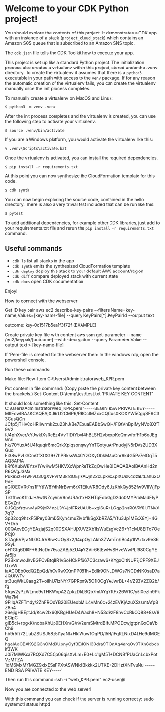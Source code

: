 
# Welcome to your CDK Python project!

You should explore the contents of this project. It demonstrates a CDK app with an instance of a stack (`project_cloud_stack`)
which contains an Amazon SQS queue that is subscribed to an Amazon SNS topic.

The `cdk.json` file tells the CDK Toolkit how to execute your app.

This project is set up like a standard Python project.  The initialization process also creates
a virtualenv within this project, stored under the .venv directory.  To create the virtualenv
it assumes that there is a `python3` executable in your path with access to the `venv` package.
If for any reason the automatic creation of the virtualenv fails, you can create the virtualenv
manually once the init process completes.

To manually create a virtualenv on MacOS and Linux:

```
$ python3 -m venv .venv
```

After the init process completes and the virtualenv is created, you can use the following
step to activate your virtualenv.

```
$ source .venv/bin/activate
```

If you are a Windows platform, you would activate the virtualenv like this:

```
% .venv\Scripts\activate.bat
```

Once the virtualenv is activated, you can install the required dependencies.

```
$ pip install -r requirements.txt
```

At this point you can now synthesize the CloudFormation template for this code.

```
$ cdk synth
```

You can now begin exploring the source code, contained in the hello directory.
There is also a very trivial test included that can be run like this:

```
$ pytest
```

To add additional dependencies, for example other CDK libraries, just add to
your requirements.txt file and rerun the `pip install -r requirements.txt`
command.

## Useful commands

 * `cdk ls`          list all stacks in the app
 * `cdk synth`       emits the synthesized CloudFormation template
 * `cdk deploy`      deploy this stack to your default AWS account/region
 * `cdk diff`        compare deployed stack with current state
 * `cdk docs`        open CDK documentation

Enjoy!

How to connect with the webserver

Get ID key pair
aws ec2 describe-key-pairs --filters Name=key-name,Values=[key-name-file] --query KeyPairs[*].KeyPairId --output text

outcome:
key-0c1517b5ea1f3f72f (EXAMPLE)

Create private key file with content
aws ssm get-parameter --name /ec2/keypair/[outcome] --with-decryption --query Parameter.Value --output text > [key-name-file]

If ‘Pem-file’ is created for the webserver then:
In the windows rdp, open the powershell console.

Run these commands:

Make file:
New-Item C:\Users\Administrator\web_KPR.pem

Put content in file command:
(Copy paste the private key content between the brackets.)
Set-Content D:\temp\test\test.txt ‘PRIVATE KEY CONTENT’

It should look something like this:
Set-Content C:\Users\Administrator\web_KPR.pem '-----BEGIN RSA PRIVATE KEY-----
MIIEowIBAAKCAQEAjXJ6rU2CMP6/RBCclMZxxCQGus0KOXYW5CgqSF9C33CusQCn
JCfp5jTHvCoHRlIwrmk2cu23hJ/Be7EbuaEABbSwQj+/FQtVnBpIMyNVo8XfT9V2
fJ4phXvcr/xYJwkIXsRcBz4VvTIDtYbvf4hBLSH2vbqxpKeQmwfofH1b6qJEgWVi
hk/70YuxA6U4fquqir6mcQrkXpiqsonqwyYnTGxtyuArPnudyjN5rDVs2UD3XGuq
Ei38wPvLGCmGfXtXG9+7hPRkssW4GYzOXyObkMAuCnr9k4G5Pv7elOqT5AQ8APIA
kRf6XubWKYzv1YwKwM5HKVXcWpnReTkZqOwHeQIDAQABAoIBAAnHd2nR6QVgJ3Ma
PukeSzFHWFvD30gXvP9rM3krdOEj1kAQjn22cLpkvcZplXUsK4dzaLtLahu2O9dE
aGlOE0VRt7ns1FYtIW8YdhNrBvm6rXTEiluVR8Ody6UzKhkQy85Zfw9VIIWjFpSP
TrGfhvoK1hdJ+AwtNZcyVcV9mURAd1xHXHTqEdbGgD2do0MYPrbMadFIyPEGyZn/
8JSQpfszww4yP9jxP4npL3Y+jpIFRkUAUb+xgl6uR4LGqp2nsR0VPf8UTNvX7q17
Sp32oq9hzxF5lPey03mD5Kyh4muZMbfIkSgXbRZA5/Yfu3Jp1MEcX8Yj+4GV+Dr5
00QAxvECgYEAzjajS2q00DSXAHJjXUVZXb1IsWuEagVcZ6+Y1cMJ8EiTo7OePCj0
8TAg6VPjwNL0OJrV8iwKUOySx2/I4upOyLAkh3ZWmTn/IBc4p1IW+txv9e369SyL
oH1Gfg6Dl0F+6tNcDn76saZABj5ZU4pY2Vir66tEwHvSHveWwPLf680CgYEAr5jb
P2BkmwoJl/vEGFCvBtqBR1vSoHCkPf667C3craw6+KYgxCItNUP7jCPF9XEJUxvW
iaACOEb0cdQ2EpQd/hOvRwXXmPP081h+Edlk9ONLDWGs7NCDrNK0saD7aJQUIWFv
st3uqWkLQaag2T+oiIhU7lzNYr7GPRpn9/5O1l0CgYAJwrBL+4r/Z93V2ZQ2b/fg
5fqw2yPzWLmc9sTHKWopA2ZpkzDkLBQb7mlAYgYftFx26W1C/y6l0ezIn9PkWa7M
9PllqAZFTmdy/2ZhFROdYB20iEUeobMiL4vMn6c+24zEVKjAzuXSzsmtAfp8Z8n4
z6ejigHBEptJd/Kcw2Ix6QKBgHUeD4Waxh8+N53d9zF8hvCcRkOQ88+8sV8ECipC
gIB5ci+rpgkK/nobaKhUp9EHXn/G/nV2emSMtrdBIfuMPODcwjgtplnGxOaVbCh9
hb9r5f/72LlubZSUSJ58z5I1yaNl+HklWuw1OqPD/l5H/iFqRLNixD4LHe9dMGEQ
hgalAoGBAKS2Q3nGMd0UpnyCyf3EdGNI30dra9TI8nAq4arqOv9TKn6ebcbif3WK
J0i7MlWKca7RQXd7C5Cp06qisXvLm+E0+Lc1gM5T+DCNBfPUaCnLcbxPotVzMTZA
1dM6MxMYMGZ9xIxESaFPXtASWNldiBkkkk2UTKE+2DHztXNFvuNu
-----END RSA PRIVATE KEY-----'

Then run this command:
ssh -i “web_KPR.pem" ec2-user@<private IP Webserver>

Now you are connected to the web server!

With this command you can check if the server is running correctly:
sudo systemctl status httpd


